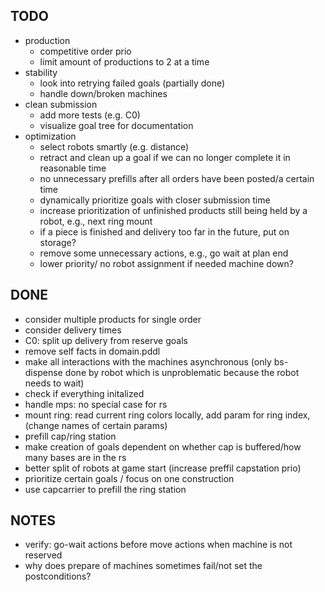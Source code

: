 ## TODO
* production
  * competitive order prio
  * limit amount of productions to 2 at a time
* stability
  * look into retrying failed goals (partially done)
  * handle down/broken machines
* clean submission
  * add more tests (e.g. C0)
  * visualize goal tree for documentation
* optimization
  * select robots smartly (e.g. distance)
  * retract and clean up a goal if we can no longer complete it in reasonable time
  * no unnecessary prefills after all orders have been posted/a certain time
  * dynamically prioritize goals with closer submission time
  * increase prioritization of unfinished products still being held by a robot, e.g., next ring mount
  * if a piece is finished and delivery too far in the future, put on storage?
  * remove some unnecessary actions, e.g., go wait at plan end
  * lower priority/ no robot assignment if needed machine down?


## DONE
* consider multiple products for single order
* consider delivery times
* C0: split up delivery from reserve goals
* remove self facts in domain.pddl
* make all interactions with the machines asynchronous (only bs-dispense done by
robot which is unproblematic because the robot needs to wait)
* check if everything initalized
* handle mps: no special case for rs
* mount ring: read current ring colors locally, add param for ring index, (change names of certain params)
* prefill cap/ring station
* make creation of goals dependent on whether cap is buffered/how many bases are in the rs
* better split of robots at game start (increase preffil capstation prio)
* prioritize certain goals / focus on one construction
* use capcarrier to prefill the ring station


## NOTES
* verify: go-wait actions before move actions when machine is not reserved
* why does prepare of machines sometimes fail/not set the postconditions?
